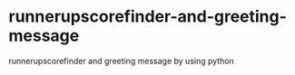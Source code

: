 # runnerupscorefinder-and-greeting-message
runnerupscorefinder and greeting message by using python
